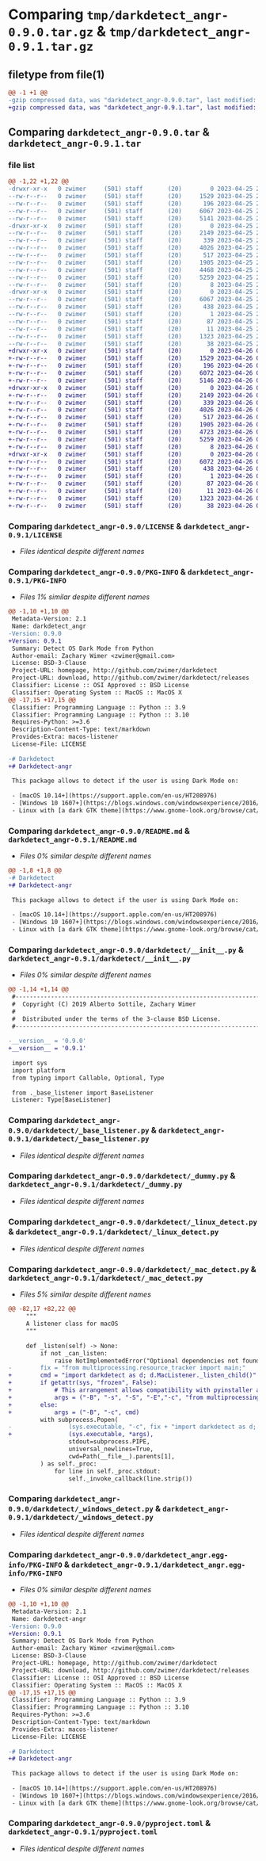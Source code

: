 # Comparing `tmp/darkdetect_angr-0.9.0.tar.gz` & `tmp/darkdetect_angr-0.9.1.tar.gz`

## filetype from file(1)

```diff
@@ -1 +1 @@
-gzip compressed data, was "darkdetect_angr-0.9.0.tar", last modified: Tue Apr 25 22:19:02 2023, max compression
+gzip compressed data, was "darkdetect_angr-0.9.1.tar", last modified: Wed Apr 26 01:27:47 2023, max compression
```

## Comparing `darkdetect_angr-0.9.0.tar` & `darkdetect_angr-0.9.1.tar`

### file list

```diff
@@ -1,22 +1,22 @@
-drwxr-xr-x   0 zwimer     (501) staff       (20)        0 2023-04-25 22:19:02.466239 darkdetect_angr-0.9.0/
--rw-r--r--   0 zwimer     (501) staff       (20)     1529 2023-04-25 22:14:42.000000 darkdetect_angr-0.9.0/LICENSE
--rw-r--r--   0 zwimer     (501) staff       (20)      196 2023-04-25 21:58:33.000000 darkdetect_angr-0.9.0/MANIFEST.in
--rw-r--r--   0 zwimer     (501) staff       (20)     6067 2023-04-25 22:19:02.466117 darkdetect_angr-0.9.0/PKG-INFO
--rw-r--r--   0 zwimer     (501) staff       (20)     5141 2023-04-25 22:10:31.000000 darkdetect_angr-0.9.0/README.md
-drwxr-xr-x   0 zwimer     (501) staff       (20)        0 2023-04-25 22:19:02.465146 darkdetect_angr-0.9.0/darkdetect/
--rw-r--r--   0 zwimer     (501) staff       (20)     2149 2023-04-25 22:18:44.000000 darkdetect_angr-0.9.0/darkdetect/__init__.py
--rw-r--r--   0 zwimer     (501) staff       (20)      339 2023-04-25 22:15:51.000000 darkdetect_angr-0.9.0/darkdetect/__main__.py
--rw-r--r--   0 zwimer     (501) staff       (20)     4026 2023-04-25 22:06:21.000000 darkdetect_angr-0.9.0/darkdetect/_base_listener.py
--rw-r--r--   0 zwimer     (501) staff       (20)      517 2023-04-25 22:14:26.000000 darkdetect_angr-0.9.0/darkdetect/_dummy.py
--rw-r--r--   0 zwimer     (501) staff       (20)     1905 2023-04-25 22:14:26.000000 darkdetect_angr-0.9.0/darkdetect/_linux_detect.py
--rw-r--r--   0 zwimer     (501) staff       (20)     4468 2023-04-25 22:14:26.000000 darkdetect_angr-0.9.0/darkdetect/_mac_detect.py
--rw-r--r--   0 zwimer     (501) staff       (20)     5259 2023-04-25 22:06:21.000000 darkdetect_angr-0.9.0/darkdetect/_windows_detect.py
--rw-r--r--   0 zwimer     (501) staff       (20)        8 2023-04-25 22:06:21.000000 darkdetect_angr-0.9.0/darkdetect/py.typed
-drwxr-xr-x   0 zwimer     (501) staff       (20)        0 2023-04-25 22:19:02.465963 darkdetect_angr-0.9.0/darkdetect_angr.egg-info/
--rw-r--r--   0 zwimer     (501) staff       (20)     6067 2023-04-25 22:19:02.000000 darkdetect_angr-0.9.0/darkdetect_angr.egg-info/PKG-INFO
--rw-r--r--   0 zwimer     (501) staff       (20)      438 2023-04-25 22:19:02.000000 darkdetect_angr-0.9.0/darkdetect_angr.egg-info/SOURCES.txt
--rw-r--r--   0 zwimer     (501) staff       (20)        1 2023-04-25 22:19:02.000000 darkdetect_angr-0.9.0/darkdetect_angr.egg-info/dependency_links.txt
--rw-r--r--   0 zwimer     (501) staff       (20)       87 2023-04-25 22:19:02.000000 darkdetect_angr-0.9.0/darkdetect_angr.egg-info/requires.txt
--rw-r--r--   0 zwimer     (501) staff       (20)       11 2023-04-25 22:19:02.000000 darkdetect_angr-0.9.0/darkdetect_angr.egg-info/top_level.txt
--rw-r--r--   0 zwimer     (501) staff       (20)     1323 2023-04-25 22:11:56.000000 darkdetect_angr-0.9.0/pyproject.toml
--rw-r--r--   0 zwimer     (501) staff       (20)       38 2023-04-25 22:19:02.466282 darkdetect_angr-0.9.0/setup.cfg
+drwxr-xr-x   0 zwimer     (501) staff       (20)        0 2023-04-26 01:27:47.367440 darkdetect_angr-0.9.1/
+-rw-r--r--   0 zwimer     (501) staff       (20)     1529 2023-04-26 01:13:08.000000 darkdetect_angr-0.9.1/LICENSE
+-rw-r--r--   0 zwimer     (501) staff       (20)      196 2023-04-26 01:13:08.000000 darkdetect_angr-0.9.1/MANIFEST.in
+-rw-r--r--   0 zwimer     (501) staff       (20)     6072 2023-04-26 01:27:47.367311 darkdetect_angr-0.9.1/PKG-INFO
+-rw-r--r--   0 zwimer     (501) staff       (20)     5146 2023-04-26 01:13:08.000000 darkdetect_angr-0.9.1/README.md
+drwxr-xr-x   0 zwimer     (501) staff       (20)        0 2023-04-26 01:27:47.366261 darkdetect_angr-0.9.1/darkdetect/
+-rw-r--r--   0 zwimer     (501) staff       (20)     2149 2023-04-26 01:16:00.000000 darkdetect_angr-0.9.1/darkdetect/__init__.py
+-rw-r--r--   0 zwimer     (501) staff       (20)      339 2023-04-26 01:13:08.000000 darkdetect_angr-0.9.1/darkdetect/__main__.py
+-rw-r--r--   0 zwimer     (501) staff       (20)     4026 2023-04-26 01:13:08.000000 darkdetect_angr-0.9.1/darkdetect/_base_listener.py
+-rw-r--r--   0 zwimer     (501) staff       (20)      517 2023-04-26 01:13:08.000000 darkdetect_angr-0.9.1/darkdetect/_dummy.py
+-rw-r--r--   0 zwimer     (501) staff       (20)     1905 2023-04-26 01:13:08.000000 darkdetect_angr-0.9.1/darkdetect/_linux_detect.py
+-rw-r--r--   0 zwimer     (501) staff       (20)     4723 2023-04-26 01:27:06.000000 darkdetect_angr-0.9.1/darkdetect/_mac_detect.py
+-rw-r--r--   0 zwimer     (501) staff       (20)     5259 2023-04-26 01:13:08.000000 darkdetect_angr-0.9.1/darkdetect/_windows_detect.py
+-rw-r--r--   0 zwimer     (501) staff       (20)        8 2023-04-26 01:13:08.000000 darkdetect_angr-0.9.1/darkdetect/py.typed
+drwxr-xr-x   0 zwimer     (501) staff       (20)        0 2023-04-26 01:27:47.367111 darkdetect_angr-0.9.1/darkdetect_angr.egg-info/
+-rw-r--r--   0 zwimer     (501) staff       (20)     6072 2023-04-26 01:27:47.000000 darkdetect_angr-0.9.1/darkdetect_angr.egg-info/PKG-INFO
+-rw-r--r--   0 zwimer     (501) staff       (20)      438 2023-04-26 01:27:47.000000 darkdetect_angr-0.9.1/darkdetect_angr.egg-info/SOURCES.txt
+-rw-r--r--   0 zwimer     (501) staff       (20)        1 2023-04-26 01:27:47.000000 darkdetect_angr-0.9.1/darkdetect_angr.egg-info/dependency_links.txt
+-rw-r--r--   0 zwimer     (501) staff       (20)       87 2023-04-26 01:27:47.000000 darkdetect_angr-0.9.1/darkdetect_angr.egg-info/requires.txt
+-rw-r--r--   0 zwimer     (501) staff       (20)       11 2023-04-26 01:27:47.000000 darkdetect_angr-0.9.1/darkdetect_angr.egg-info/top_level.txt
+-rw-r--r--   0 zwimer     (501) staff       (20)     1323 2023-04-26 01:13:08.000000 darkdetect_angr-0.9.1/pyproject.toml
+-rw-r--r--   0 zwimer     (501) staff       (20)       38 2023-04-26 01:27:47.367478 darkdetect_angr-0.9.1/setup.cfg
```

### Comparing `darkdetect_angr-0.9.0/LICENSE` & `darkdetect_angr-0.9.1/LICENSE`

 * *Files identical despite different names*

### Comparing `darkdetect_angr-0.9.0/PKG-INFO` & `darkdetect_angr-0.9.1/PKG-INFO`

 * *Files 1% similar despite different names*

```diff
@@ -1,10 +1,10 @@
 Metadata-Version: 2.1
 Name: darkdetect_angr
-Version: 0.9.0
+Version: 0.9.1
 Summary: Detect OS Dark Mode from Python
 Author-email: Zachary Wimer <zwimer@gmail.com>
 License: BSD-3-Clause
 Project-URL: homepage, http://github.com/zwimer/darkdetect
 Project-URL: download, http://github.com/zwimer/darkdetect/releases
 Classifier: License :: OSI Approved :: BSD License
 Classifier: Operating System :: MacOS :: MacOS X
@@ -17,15 +17,15 @@
 Classifier: Programming Language :: Python :: 3.9
 Classifier: Programming Language :: Python :: 3.10
 Requires-Python: >=3.6
 Description-Content-Type: text/markdown
 Provides-Extra: macos-listener
 License-File: LICENSE
 
-# Darkdetect
+# Darkdetect-angr
 
 This package allows to detect if the user is using Dark Mode on:
 
 - [macOS 10.14+](https://support.apple.com/en-us/HT208976)
 - [Windows 10 1607+](https://blogs.windows.com/windowsexperience/2016/08/08/windows-10-tip-personalize-your-pc-by-enabling-the-dark-theme/)
 - Linux with [a dark GTK theme](https://www.gnome-look.org/browse/cat/135/ord/rating/?tag=dark).
```

### Comparing `darkdetect_angr-0.9.0/README.md` & `darkdetect_angr-0.9.1/README.md`

 * *Files 0% similar despite different names*

```diff
@@ -1,8 +1,8 @@
-# Darkdetect
+# Darkdetect-angr
 
 This package allows to detect if the user is using Dark Mode on:
 
 - [macOS 10.14+](https://support.apple.com/en-us/HT208976)
 - [Windows 10 1607+](https://blogs.windows.com/windowsexperience/2016/08/08/windows-10-tip-personalize-your-pc-by-enabling-the-dark-theme/)
 - Linux with [a dark GTK theme](https://www.gnome-look.org/browse/cat/135/ord/rating/?tag=dark).
```

### Comparing `darkdetect_angr-0.9.0/darkdetect/__init__.py` & `darkdetect_angr-0.9.1/darkdetect/__init__.py`

 * *Files 0% similar despite different names*

```diff
@@ -1,14 +1,14 @@
 #-----------------------------------------------------------------------------
 #  Copyright (C) 2019 Alberto Sottile, Zachary Wimer
 #
 #  Distributed under the terms of the 3-clause BSD License.
 #-----------------------------------------------------------------------------
 
-__version__ = '0.9.0'
+__version__ = '0.9.1'
 
 import sys
 import platform
 from typing import Callable, Optional, Type
 
 from ._base_listener import BaseListener
 Listener: Type[BaseListener]
```

### Comparing `darkdetect_angr-0.9.0/darkdetect/_base_listener.py` & `darkdetect_angr-0.9.1/darkdetect/_base_listener.py`

 * *Files identical despite different names*

### Comparing `darkdetect_angr-0.9.0/darkdetect/_dummy.py` & `darkdetect_angr-0.9.1/darkdetect/_dummy.py`

 * *Files identical despite different names*

### Comparing `darkdetect_angr-0.9.0/darkdetect/_linux_detect.py` & `darkdetect_angr-0.9.1/darkdetect/_linux_detect.py`

 * *Files identical despite different names*

### Comparing `darkdetect_angr-0.9.0/darkdetect/_mac_detect.py` & `darkdetect_angr-0.9.1/darkdetect/_mac_detect.py`

 * *Files 5% similar despite different names*

```diff
@@ -82,17 +82,22 @@
     """
     A listener class for macOS
     """
 
     def _listen(self) -> None:
         if not _can_listen:
             raise NotImplementedError("Optional dependencies not found; fix this with: pip install darkdetect[macos-listener]")
-        fix = "from multiprocessing.resource_tracker import main;"
+        cmd = "import darkdetect as d; d.MacListener._listen_child()"
+        if getattr(sys, "frozen", False):
+            # This arrangement allows compatibility with pyinstaller and such (it is what multiprocessing does)
+            args = ("-B", "-s", "-S", "-E","-c", "from multiprocessing.resource_tracker import main;" + cmd)
+        else:
+            args = ("-B", "-c", cmd)
         with subprocess.Popen(
-                (sys.executable, "-c", fix + "import darkdetect as d; d.MacListener._listen_child()"),
+                (sys.executable, *args),
                 stdout=subprocess.PIPE,
                 universal_newlines=True,
                 cwd=Path(__file__).parents[1],
         ) as self._proc:
             for line in self._proc.stdout:
                 self._invoke_callback(line.strip())
```

### Comparing `darkdetect_angr-0.9.0/darkdetect/_windows_detect.py` & `darkdetect_angr-0.9.1/darkdetect/_windows_detect.py`

 * *Files identical despite different names*

### Comparing `darkdetect_angr-0.9.0/darkdetect_angr.egg-info/PKG-INFO` & `darkdetect_angr-0.9.1/darkdetect_angr.egg-info/PKG-INFO`

 * *Files 0% similar despite different names*

```diff
@@ -1,10 +1,10 @@
 Metadata-Version: 2.1
 Name: darkdetect-angr
-Version: 0.9.0
+Version: 0.9.1
 Summary: Detect OS Dark Mode from Python
 Author-email: Zachary Wimer <zwimer@gmail.com>
 License: BSD-3-Clause
 Project-URL: homepage, http://github.com/zwimer/darkdetect
 Project-URL: download, http://github.com/zwimer/darkdetect/releases
 Classifier: License :: OSI Approved :: BSD License
 Classifier: Operating System :: MacOS :: MacOS X
@@ -17,15 +17,15 @@
 Classifier: Programming Language :: Python :: 3.9
 Classifier: Programming Language :: Python :: 3.10
 Requires-Python: >=3.6
 Description-Content-Type: text/markdown
 Provides-Extra: macos-listener
 License-File: LICENSE
 
-# Darkdetect
+# Darkdetect-angr
 
 This package allows to detect if the user is using Dark Mode on:
 
 - [macOS 10.14+](https://support.apple.com/en-us/HT208976)
 - [Windows 10 1607+](https://blogs.windows.com/windowsexperience/2016/08/08/windows-10-tip-personalize-your-pc-by-enabling-the-dark-theme/)
 - Linux with [a dark GTK theme](https://www.gnome-look.org/browse/cat/135/ord/rating/?tag=dark).
```

### Comparing `darkdetect_angr-0.9.0/pyproject.toml` & `darkdetect_angr-0.9.1/pyproject.toml`

 * *Files identical despite different names*

